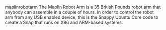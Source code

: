 maplinrobotarm
The Maplin Robot Arm is a 35 British Pounds robot arm that anybody can assemble in a couple of hours. In order to control the robot arm from any USB enabled device, this is the Snappy Ubuntu Core code to create a Snap that runs on X86 and ARM-based systems.
